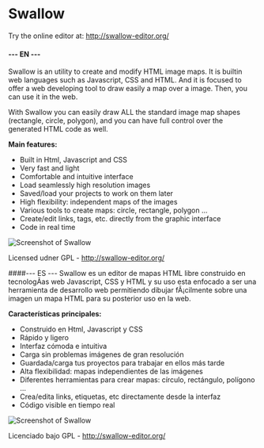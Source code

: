 # Swallow
Try the online editor at: http://swallow-editor.org/
 
#### --- EN ---
Swallow is an utility to create and modify HTML image maps. It is builtin web languages such as 
Javascript, CSS and HTML. And it is focused to offer a web developing tool to draw easily a map 
over a image. Then, you can use it in the web.

With Swallow you can easily draw ALL the standard image map shapes (rectangle, circle, polygon), 
and you can have full control over the generated HTML code as well.

**Main features:**

   * Built in Html, Javascript and CSS
   * Very fast and light
   * Comfortable and intuitive interface
   * Load seamlessly high resolution images
   * Saved/load your projects to work on them later
   * High flexibility: independent maps of the images
   * Various tools to create maps: circle, rectangle, polygon …
   * Create/edit links, tags, etc. directly from the graphic interface
   * Code in real time
   
  ![Screenshot of Swallow](http://swallow-editor.org/en/img/cap2.png)

Licensed udner GPL - http://swallow-editor.org/

####--- ES ---
Swallow es un editor de mapas HTML libre construido en tecnologÃ­as web Javascript, CSS y HTML 
y su uso esta enfocado a ser una herramienta de desarrollo web permitiendo dibujar fÃ¡cilmente 
sobre una imagen un mapa HTML para su posterior uso en la web.

**Características principales:**

   * Construido en Html, Javascript y CSS
   * Rápido y ligero
   * Interfaz cómoda e intuitiva
   * Carga sin problemas imágenes de gran resolución
   * Guardada/carga tus proyectos para trabajar en ellos más tarde
   * Alta flexibilidad: mapas independientes de las imágenes
   * Diferentes herramientas para crear mapas: círculo, rectángulo, polígono …
   * Crea/edita links, etiquetas, etc directamente desde la interfaz
   * Código visible en tiempo real

![Screenshot of Swallow](http://swallow-editor.org/en/img/cap2.png)

Licenciado bajo GPL - http://swallow-editor.org/
